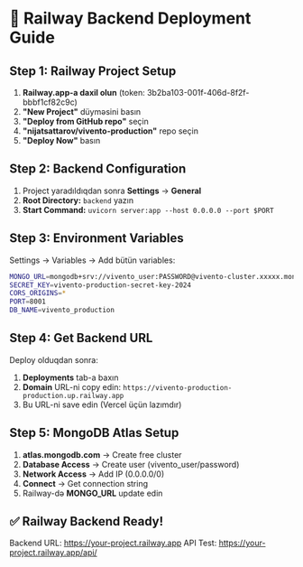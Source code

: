 # 🚂 Railway Backend Deployment Guide

## Step 1: Railway Project Setup
1. **Railway.app-a daxil olun** (token: 3b2ba103-001f-406d-8f2f-bbbf1cf82c9c)
2. **"New Project"** düyməsini basın
3. **"Deploy from GitHub repo"** seçin
4. **"nijatsattarov/vivento-production"** repo seçin
5. **"Deploy Now"** basın

## Step 2: Backend Configuration
1. Project yaradıldıqdan sonra **Settings** → **General** 
2. **Root Directory:** `backend` yazın
3. **Start Command:** `uvicorn server:app --host 0.0.0.0 --port $PORT`

## Step 3: Environment Variables
Settings → Variables → Add bütün variables:

```bash
MONGO_URL=mongodb+srv://vivento_user:PASSWORD@vivento-cluster.xxxxx.mongodb.net/vivento?retryWrites=true&w=majority
SECRET_KEY=vivento-production-secret-key-2024
CORS_ORIGINS=*
PORT=8001
DB_NAME=vivento_production
```

## Step 4: Get Backend URL
Deploy olduqdan sonra:
1. **Deployments** tab-a baxın
2. **Domain** URL-ni copy edin: `https://vivento-production-production.up.railway.app`
3. Bu URL-ni save edin (Vercel üçün lazımdır)

## Step 5: MongoDB Atlas Setup
1. **atlas.mongodb.com** → Create free cluster
2. **Database Access** → Create user (vivento_user/password)
3. **Network Access** → Add IP (0.0.0.0/0)
4. **Connect** → Get connection string
5. Railway-də **MONGO_URL** update edin

## ✅ Railway Backend Ready!
Backend URL: https://your-project.railway.app
API Test: https://your-project.railway.app/api/